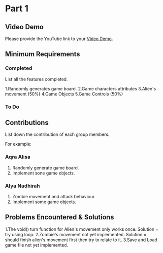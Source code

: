 # Part 1

## Video Demo

Please provide the YouTube link to your [Video Demo](https://youtube.com).

## Minimum Requirements

### Completed

List all the features completed.

1.Randomly generates game board.
2.Game characters attributes
3.Alien's movement (50%)
4.Game Objects 
5.Game Controls (50%)

### To Do

## Contributions

List down the contribution of each group members.

For example:

### Aqra Alisa

1. Randomly generate game board.
2. Implement sone game objects.

### Alya Nadhirah

1. Zombie movement and attack behaviour.
2. Implement some game objects.


## Problems Encountered & Solutions

1.The void() turn function for Alien's movement only works once. Solution = try using loop.
2.Zombie's movement not yet implemented. Solution = should finish alien's movement first then try to relate to it.
3.Save and Load game file not yet implemented. 
